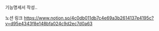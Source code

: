 기능명세서 작성..

노션 링크
https://www.notion.so/4c0db011db7c4e69a3b2614137e4195c?v=d95e4343f8e148bfa024c9d2ec7d0a63
